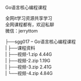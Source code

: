 Go语言核心编程课程

全网it学习资源共享学习<br>全网课程都有，欢迎私聊<br>微信：jerryttom<br>

├──sgg017 – Go语言核心编程课程<br> | ├──课程资料<br> | ├──视频-1.zip 4.44G<br> | ├──视频-2.zip 1.19G<br> | ├──视频-3.zip 2.41G<br> | └──视频-4.zip 4.84G